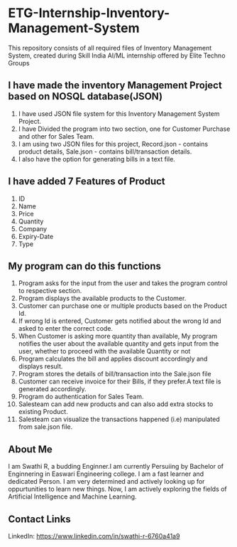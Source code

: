 # ETG-Internship-Inventory-Management-System
This repository consists of all required files of Inventory Management System, created during Skill India AI/ML internship offered by Elite Techno Groups

## I have made the inventory Management Project based on NOSQL database(JSON)
1) I have used JSON file system for this Inventory Management System Project.
2) I have Divided the program into two section, one for Customer Purchase and other for Sales Team.
3) I am using two JSON files for this project, Record.json - contains product details, Sale.json - contains bill/transaction details.
4) I also have the option for generating bills in a text file.

## I have added 7 Features of Product
1) ID
2) Name
3) Price
4) Quantity
5) Company
6) Expiry-Date
7) Type

## My program can do this functions
1) Program asks for the input from the user and takes the program control to respective section.
2) Program displays the available products to the Customer.
3) Customer can purchase one or multiple products based on the Product Id.
4) If wrong Id is entered, Customer gets notified about the wrong Id and asked to enter the correct code.
5) When Customer is asking more quantity than available, My program notifies the user about the available quantity and gets input from the user, whether to proceed with the available Quantity or not
6) Program calculates the bill and applies discount accordingly and displays result.
7) Program stores the details of bill/transaction into the Sale.json file 
8) Customer can receive invoice for their Bills, if they prefer.A text file is generated accordingly.
9) Program do authentication for Sales Team.
10) Salesteam can add new products and can also add extra stocks to existing Product.
11) Salesteam can visualize the transactions happened (i.e) manipulated from sale.json file.

## About Me
I am Swathi R, a budding Enginner.I am currently Persuiing by Bachelor of Enginnering in Easwari Engineering college. I am a fast learner and dedicated Person. I am very determined and actively looking up for oppurtunities to learn new things. Now, I am actively exploring the fields of Artificial Intelligence and Machine Learning.

## Contact Links
LinkedIn: https://www.linkedin.com/in/swathi-r-6760a41a9
